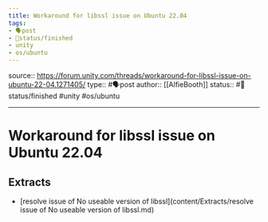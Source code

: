 ```yaml
---
title: Workaround for libssl issue on Ubuntu 22.04
tags:
- 🗣️post
- 🚦status/finished
- unity
- os/ubuntu
---
```


source:: https://forum.unity.com/threads/workaround-for-libssl-issue-on-ubuntu-22-04.1271405/
type:: #🗣️post
author:: [[AlfieBooth]]
status:: #🚦status/finished
#unity #os/ubuntu 

---

# Workaround for libssl issue on Ubuntu 22.04

## Extracts

- [resolve issue of No useable version of libssl](content/Extracts/resolve issue of No useable version of libssl.md)
